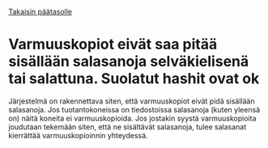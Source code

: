 [Takaisin päätasolle](./../README.md)

# Varmuuskopiot eivät saa pitää sisällään salasanoja selväkielisenä tai salattuna. Suolatut hashit ovat ok

Järjestelmä on rakennettava siten, että varmuuskopiot eivät pidä sisällään
salasanoja. Jos tuotantokoneissa on tiedostoissa salasanoja (kuten yleensä on)
näitä koneita ei varmuuskopioida. Jos jostakin syystä varmuuskopioita joudutaan
tekemään siten, että ne sisältävät salasanoja, tulee salasanat kierrättää
varmuuskopioinnin yhteydessä.
